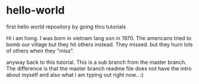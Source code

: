 # hello-world
first hello world repository by going thru tutorials

Hi i am hong. I was born in vietnam lang son in 1970. The americans tried to bomb our village but they hit others instead. They missed. but they hurn lots of others when they "miss".

anyway back to this tutorial. This is a sub branch from the master branch. The difference is that the master branch readme file does not have the intro about myself and also what i am typing out right now..   :)
